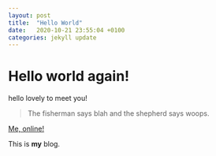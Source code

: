 ```yaml
---
layout: post
title:  "Hello World"
date:   2020-10-21 23:55:04 +0100
categories: jekyll update
---
```

# Hello world again!

hello lovely to meet you!

> The fisherman says
> blah and the shepherd says
> woops.

<a href="https://gracemytest.netlify.app/">Me, online!</a>

This is **my** blog.